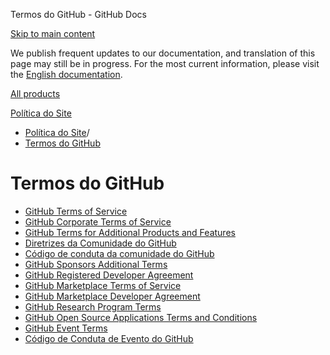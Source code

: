 Termos do GitHub - GitHub Docs

[Skip to main content](#main-content)

We publish frequent updates to our documentation, and translation of this page may still be in progress. For the most current information, please visit the [English documentation](/en).

[All products](/pt)

[Política do Site](/pt/site-policy)

* [Política do Site](/pt/site-policy)/
* [Termos do GitHub](/pt/site-policy/github-terms)

Termos do GitHub
==========

* [GitHub Terms of Service](/pt/site-policy/github-terms/github-terms-of-service)
* [GitHub Corporate Terms of Service](/pt/site-policy/github-terms/github-corporate-terms-of-service)
* [GitHub Terms for Additional Products and Features](/pt/site-policy/github-terms/github-terms-for-additional-products-and-features)
* [Diretrizes da Comunidade do GitHub](/pt/site-policy/github-terms/github-community-guidelines)
* [Código de conduta da comunidade do GitHub](/pt/site-policy/github-terms/github-community-code-of-conduct)
* [GitHub Sponsors Additional Terms](/pt/site-policy/github-terms/github-sponsors-additional-terms)
* [GitHub Registered Developer Agreement](/pt/site-policy/github-terms/github-registered-developer-agreement)
* [GitHub Marketplace Terms of Service](/pt/site-policy/github-terms/github-marketplace-terms-of-service)
* [GitHub Marketplace Developer Agreement](/pt/site-policy/github-terms/github-marketplace-developer-agreement)
* [GitHub Research Program Terms](/pt/site-policy/github-terms/github-research-program-terms)
* [GitHub Open Source Applications Terms and Conditions](/pt/site-policy/github-terms/github-open-source-applications-terms-and-conditions)
* [GitHub Event Terms](/pt/site-policy/github-terms/github-event-terms)
* [Código de Conduta de Evento do GitHub](/pt/site-policy/github-terms/github-event-code-of-conduct)
